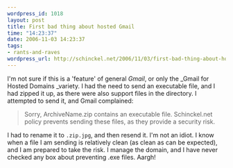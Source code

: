 ```yaml
--- 
wordpress_id: 1018
layout: post
title: First bad thing about hosted Gmail
time: "14:23:37"
date: 2006-11-03 14:23:37
tags: 
- rants-and-raves
wordpress_url: http://schinckel.net/2006/11/03/first-bad-thing-about-hosted-gmail/
---
```

I'm not sure if this is a 'feature' of general _Gmail_, or only the _Gmail for Hosted Domains _variety. I had the need to send an executable file, and I had zipped it up, as there were also support files in the directory. I attempted to send it, and Gmail complained: 

> Sorry, ArchiveName.zip contains an executable file. Schinckel.net policy prevents sending these files, as they provide a security risk.

I had to rename it to `.zip.jpg`, and then resend it. I'm not an idiot. I know when a file I am sending is relatively clean (as clean as can be expected), and I am prepared to take the risk. I manage the domain, and I have never checked any box about preventing .exe files. Aargh! 
